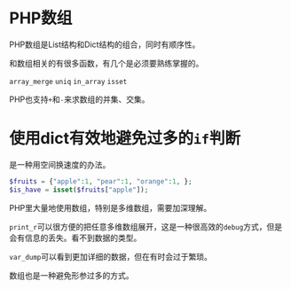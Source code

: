
# PHP数组

PHP数组是List结构和Dict结构的组合，同时有顺序性。

和数组相关的有很多函数，有几个是必须要熟练掌握的。

`array_merge`
`uniq`
`in_array`
`isset`

PHP也支持`+`和`-`来求数组的并集、交集。

# 使用dict有效地避免过多的`if`判断
是一种用空间换速度的办法。

```php
$fruits = {"apple":1, "pear":1, "orange":1, };
$is_have = isset($fruits["apple"]);
```

PHP里大量地使用数组，特别是多维数组，需要加深理解。

`print_r`可以很方便的把任意多维数组展开，这是一种很高效的`debug`方式，但是会有信息的丢失。看不到数据的类型。

`var_dump`可以看到更加详细的数据，但在有时会过于繁琐。

数组也是一种避免形参过多的方式。
